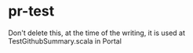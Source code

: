 # pr-test
Don't delete this, at the time of the writing, it is used at TestGithubSummary.scala in Portal
